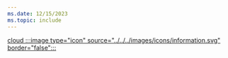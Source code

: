 ```yaml
---
ms.date: 12/15/2023
ms.topic: include
---
```


[cloud :::image type="icon" source="../../../images/icons/information.svg" border="false":::](../hello-how-it-works-technology.md#cloud-deployment "For organizations using Microsoft Entra-only identities. Device management is usually done via Intune/MDM")

